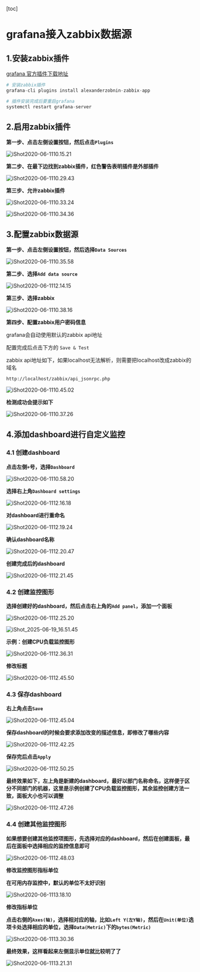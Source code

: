 [toc]

# grafana接入zabbix数据源

## 1.安装zabbix插件

[grafana 官方插件下载地址](https://grafana.com/grafana/plugins?utm_source=grafana_plugin_list&orderBy=weight&direction=asc)

```python
# 安装zabbix插件
grafana-cli plugins install alexanderzobnin-zabbix-app

# 插件安装完成后要重启grafana
systemctl restart grafana-server
```



## 2.启用zabbix插件

**第一步、点击左侧设置按钮，然后点击`Plugins`**

![iShot2020-06-1110.15.21](https://raw.githubusercontent.com/pptfz/picgo-images/master/img/iShot2020-06-1110.29.43.png)





**第二步、在最下边找到zabbix插件，红色警告表明插件是外部插件**

![iShot2020-06-1110.29.43](https://raw.githubusercontent.com/pptfz/picgo-images/master/img/iShot2020-06-1110.31.49.png)



**第三步、允许zabbix插件**

![iShot2020-06-1110.33.24](https://raw.githubusercontent.com/pptfz/picgo-images/master/img/iShot2020-06-1110.33.24.png)

![iShot2020-06-1110.34.36](https://raw.githubusercontent.com/pptfz/picgo-images/master/img/iShot2020-06-1110.34.36.png)



## 3.配置zabbix数据源

**第一步、点击左侧设置按钮，然后选择`Data Sources`**

![iShot2020-06-1110.35.58](https://raw.githubusercontent.com/pptfz/picgo-images/master/img/iShot2020-06-1110.35.58.png)



**第二步、选择`Add data source`**

![iShot2020-06-1112.14.15](https://raw.githubusercontent.com/pptfz/picgo-images/master/img/iShot2020-06-1110.37.26.png)





**第三步、选择zabbix**

![iShot2020-06-1110.38.16](https://raw.githubusercontent.com/pptfz/picgo-images/master/img/iShot2020-06-1110.38.16.png)



**第四步、配置zabbix用户密码信息**

grafana会自动使用默认的zabbix api地址

配置完成后点击下方的 `Save & Test`



zabbix api地址如下，如果localhost无法解析，则需要把localhost改成zabbix的域名

`http://localhost/zabbix/api_jsonrpc.php`

![iShot2020-06-1110.45.02](https://raw.githubusercontent.com/pptfz/picgo-images/master/img/iShot2020-06-1110.45.02.png)



**检测成功会提示如下**

![iShot2020-06-1110.37.26](https://raw.githubusercontent.com/pptfz/picgo-images/master/img/iShot2020-06-1110.58.20.png)





## 4.添加dashboard进行自定义监控

### 4.1 创建dashboard

**点击左侧`+`号，选择`Dashboard`**

![iShot2020-06-1110.58.20](https://raw.githubusercontent.com/pptfz/picgo-images/master/img/iShot2020-06-1112.14.15.png)



**选择右上角`Dashboard settings`**

![iShot2020-06-1112.16.18](https://raw.githubusercontent.com/pptfz/picgo-images/master/img/iShot2020-06-1112.16.18.png)



**对dashboard进行重命名**

![iShot2020-06-1112.19.24](https://raw.githubusercontent.com/pptfz/picgo-images/master/img/iShot2020-06-1112.19.24.png)

**确认dashboard名称**

![iShot2020-06-1112.20.47](https://raw.githubusercontent.com/pptfz/picgo-images/master/img/iShot2020-06-1112.20.47.png)



**创建完成后的dashboard**

![iShot2020-06-1112.21.45](https://raw.githubusercontent.com/pptfz/picgo-images/master/img/iShot2020-06-1112.21.45.png)





### 4.2 创建监控图形

**选择创建好的dashboard，然后点击右上角的`Add panel`，添加一个面板**

![iShot2020-06-1112.25.20](https://raw.githubusercontent.com/pptfz/picgo-images/master/img/iShot2020-06-1112.25.20.png)



![iShot_2025-06-19_16.51.45](https://raw.githubusercontent.com/pptfz/picgo-images/master/img/iShot_2025-06-19_16.51.45.png)



**示例：创建CPU负载监控图形**

![iShot2020-06-1112.36.31](https://raw.githubusercontent.com/pptfz/picgo-images/master/img/iShot2020-06-1112.36.31.png)



**修改标题**

![iShot2020-06-1112.45.50](https://raw.githubusercontent.com/pptfz/picgo-images/master/img/iShot2020-06-1112.42.25.png)





### 4.3 保存dashboard

**右上角点击`Save`**

![iShot2020-06-1112.45.04](https://raw.githubusercontent.com/pptfz/picgo-images/master/img/iShot2020-06-1112.45.04.png)



**保存dashboard的时候会要求添加改变的描述信息，即修改了哪些内容**

![iShot2020-06-1112.42.25](https://raw.githubusercontent.com/pptfz/picgo-images/master/img/iShot2020-06-1112.45.50.png)



**保存完后点击`Apply`**

![iShot2020-06-1112.50.25](https://raw.githubusercontent.com/pptfz/picgo-images/master/img/iShot2020-06-1112.47.26.png)





**最终效果如下，左上角是新建的dashboard，最好以部门名称命名，这样便于区分不同部门的机器，这里是示例创建了CPU负载监控图形，其余监控创建方法一致，面板大小也可以调整**

![iShot2020-06-1112.47.26](https://raw.githubusercontent.com/pptfz/picgo-images/master/img/iShot2020-06-1112.48.03.png)







### 4.4 创建其他监控图形

**如果想要创建其他监控项图形，先选择对应的dashboard，然后在创建面板，最后在面板中选择相应的监控信息即可**

![iShot2020-06-1112.48.03](https://raw.githubusercontent.com/pptfz/picgo-images/master/img/iShot2020-06-1112.50.25.png)



**修改监控图形指标单位**

**在可用内存监控中，默认的单位不太好识别**

![iShot2020-06-1113.18.10](https://raw.githubusercontent.com/pptfz/picgo-images/master/img/iShot2020-06-1113.18.10.png)



**修改指标单位**

**点击右侧的`Axes(轴)`，选择相对应的轴，比如`Left Y(左Y轴)`，然后在`Unit(单位)`选项卡处选择相应的单位，选择`Data(Metric)`下的`bytes(Metric)`**

![iShot2020-06-1113.30.36](https://raw.githubusercontent.com/pptfz/picgo-images/master/img/iShot2020-06-1113.21.31.png)



**最终效果，这样看起来左侧显示单位就比较明了了**

![iShot2020-06-1113.21.31](https://raw.githubusercontent.com/pptfz/picgo-images/master/img/iShot2020-06-1113.30.36.png)

